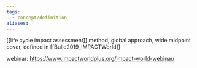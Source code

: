 ```yaml
---
tags:
  - concept/definition
aliases:
---
```

[[life cycle impact assessment]] method, global approach, wide midpoint cover, defined in [[Bulle2019_IMPACTWorld]]

webinar:
https://www.impactworldplus.org/impact-world-webinar/